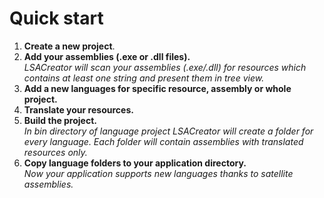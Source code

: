 # Quick start

1. **Create a new project**.
2. **Add your assemblies (.exe or .dll files).**  
*LSACreator will scan your assemblies (.exe/.dll) for resources which contains at least one string and present them in tree view.*
3. **Add a new languages for specific resource, assembly or whole project.**
4. **Translate your resources.**
5. **Build the project.**  
*In bin directory of language project LSACreator will create a folder for every language. Each folder will contain assemblies with translated resources only.*
6. **Copy language folders to your application directory.**  
*Now your application supports new languages thanks to satellite assemblies.*